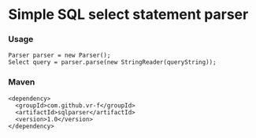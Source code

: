 # Simple SQL select statement parser
### Usage
```
Parser parser = new Parser();
Select query = parser.parse(new StringReader(queryString));
```
### Maven
```
<dependency>
  <groupId>com.github.vr-f</groupId>
  <artifactId>sqlparser</artifactId>
  <version>1.0</version>
</dependency>
```